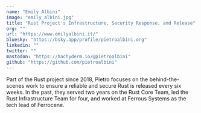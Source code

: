 ```yaml
---
name: "Emily Albini"
image: "emily_albini.jpg"
title: "Rust Project's Infrastructure, Security Response, and Release"
org: ""
url: "https://www.emilyalbini.it/"
bluesky: "https://bsky.app/profile/pietroalbini.org"
linkedin: ""
twitter: ""
mastodon: "https://hachyderm.io/@pietroalbini"
github: "https://github.com/pietroalbini"
---
```


Part of the Rust project since 2018, Pietro focuses on the behind-the-scenes
work to ensure a reliable and secure Rust is released every six weeks. In the
past, they served two years on the Rust Core Team, led the Rust Infrastructure
Team for four, and worked at Ferrous Systems as the tech lead of Ferrocene.
